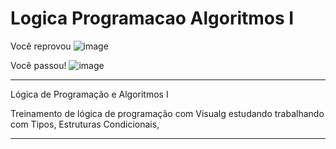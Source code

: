 # Logica Programacao Algoritmos I

Você reprovou
![image](https://user-images.githubusercontent.com/72118415/160735828-0d1cdd57-4772-4beb-9b77-aa19acf9c7eb.png)


Você passou!
![image](https://user-images.githubusercontent.com/72118415/160735903-179607f5-68c7-4eb1-b43a-20ff7da67a4a.png)



*****************************************************************************************************************************
Lógica de Programação e Algoritmos I


Treinamento de lógica de programação com Visualg estudando trabalhando com Tipos,  Estruturas Condicionais, 

****************************************************************************************************************************
